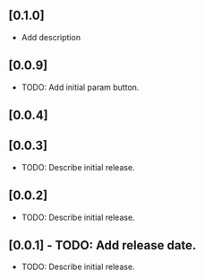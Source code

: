 ## [0.1.0]
- Add description 
## [0.0.9]
- TODO: Add initial param button.
## [0.0.4]

## [0.0.3]

- TODO: Describe initial release.

## [0.0.2]

- TODO: Describe initial release.

## [0.0.1] - TODO: Add release date.

- TODO: Describe initial release.
